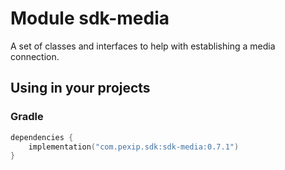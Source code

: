 # Module sdk-media

A set of classes and interfaces to help with establishing a media connection.

## Using in your projects

### Gradle

```kotlin
dependencies {
    implementation("com.pexip.sdk:sdk-media:0.7.1")
}
```
